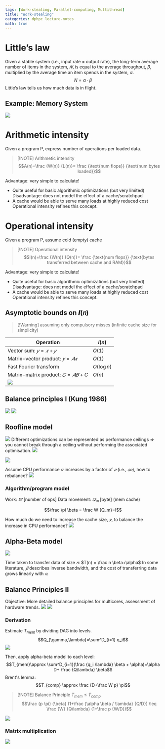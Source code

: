 ```yaml
---
tags: [Work-stealing, Parallel-computing, Multithread]
title: "Work-stealing"
categories: dphpc lecture-notes
math: true
---
```


# Little’s law

Given a stable system (i.e., input rate = output rate), the long-term average number of items in the system, $𝑁$, is equal to the average throughput, $\beta$, multiplied by the average time an item spends in the system, $\alpha$. $$N = \alpha ∙ \beta$$ Little’s law tells us how much data is in flight.

## Example: Memory System

![](/assets/img/ScreenShot%202024-01-10%20at%2019.22.05.png)

# Arithmetic intensity

Given a program P, express number of operations per loaded data.

> [!NOTE] Arithmetic intensity $$A(n)=\frac {W(n)} {L(n)}= \frac {\text{num flops}} {\text{num bytes loaded}}$$

Advantage: very simple to calculate!

- Quite useful for basic algorithmic optimizations (but very limited) Disadvantage: does not model the effect of a cache/scratchpad
- A cache would be able to serve many loads at highly reduced cost Operational intensity refines this concept.

# Operational intensity

Given a program P, assume cold (empty) cache

> [!NOTE] Operational intensity $$I(n)=\frac {W(n)} {Q(n)}= \frac {\text{num flops}} {\text{bytes transferred between cache and RAM}}$$

Advantage: very simple to calculate!

- Quite useful for basic algorithmic optimizations (but very limited) Disadvantage: does not model the effect of a cache/scratchpad
- A cache would be able to serve many loads at highly reduced cost Operational intensity refines this concept.

## Asymptotic bounds on 𝑰(𝑛)

> [!Warning] assuming only compulsory misses (infinite cache size for simplicity)

| Operation                                        | $I(n)$      |
| ------------------------------------------------ | ----------- |
| Vector sum: $𝑦 = 𝑥 + 𝑦$                          | $O(1)$      |
| Matrix-vector product: $𝑦 = 𝐴𝑥$                  | $O(1)$      |
| Fast Fourier transform                           | $O(\log n)$ |
| Matrix-matrix product: $𝐶 = 𝐴𝐵 +C$               | $O(n)$      |
| ![](/assets/img/ScreenShot%202024-01-11%20at%2011.50.59.png) |             |

## Balance principles I (Kung 1986)

![](/assets/img/ScreenShot%202024-01-10%20at%2019.44.02.png) ![](/assets/img/ScreenShot%202024-01-11%20at%2011.51.58.png)

## Roofline model

![](/assets/img/ScreenShot%202024-01-11%20at%2011.52.40.png) Different optimizations can be represented as performance ceilings ⇒ you cannot break through a ceiling without performing the associated optimisation. ![](/assets/img/ScreenShot%202024-01-11%20at%2012.06.43.png)

![](/assets/img/ScreenShot%202024-01-10%20at%2019.41.10.png)

Assume CPU performance $𝜋$ increases by a factor of $𝑎$ (i.e., $𝑎𝜋$), how to rebalance? ![](/assets/img/ScreenShot%202024-01-10%20at%2019.43.05.png)

### Algorithm/program model

Work: $𝑊$ \[number of ops\] Data movement: $𝑄_𝑚$ \[byte\] (mem cache)

$$\frac \pi \beta = \frac W {Q_m}=I$$

How much do we need to increase the cache size, $𝛾$, to balance the increase in CPU performance? ![](/assets/img/ScreenShot%202024-01-10%20at%2019.52.16.png)

## Alpha-Beta model

![](/assets/img/ScreenShot%202024-01-10%20at%2019.52.48.png)

Time taken to transfer data of size $𝑛$: $T(n) = \frac n \beta+\alpha$ In some literature, $𝛽$ describes inverse bandwidth, and the cost of transferring data grows linearly with $𝑛$.

## Balance Principles II

Objective: More detailed balance principles for multicores, assessment of hardware trends. ![](/assets/img/ScreenShot%202024-01-11%20at%2015.50.33.png) ![](/assets/img/ScreenShot%202024-01-11%20at%2015.50.47.png)

### Derivation

Estimate $T_{mem}$ by dividing DAG into levels. $$Q_{\gamma,\lambda}=\sum^D_{i=1} q_i$$ ![](/assets/img/ScreenShot%202024-01-11%20at%2015.53.10.png)

Then, apply alpha-beta model to each level: $$T_{mem}\approx \sum^D_{i=1}(\frac {q_i \lambda} \beta + \alpha)=\alpha D+ \frac {Q\lambda} \beta$$ Brent's lemma:$$T_{comp} \approx \frac {D+\frac W p} \pi$$

> [!NOTE] Balance Principle
> $T_{mem} \leq T_{comp}$
> $$\frac {p \pi} {\beta} (1+\frac {\alpha \beta / \lambda} {Q/D}) \leq \frac {W} {Q\lambda} (1+\frac p {W/D})$$

![](/assets/img/ScreenShot%202024-01-11%20at%2016.07.39.png)

### Matrix multiplication

![](/assets/img/ScreenShot%202024-01-11%20at%2016.08.22.png)
